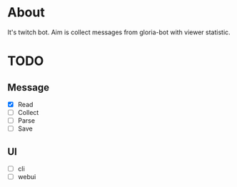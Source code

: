 # About

It's twitch bot. Aim is collect messages from gloria-bot with viewer statistic.

# TODO

## Message
- [x] Read
- [ ] Collect
- [ ] Parse
- [ ] Save

## UI
- [ ] cli
- [ ] webui

